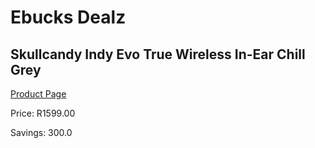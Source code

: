
# Ebucks Dealz
## Skullcandy Indy Evo True Wireless In-Ear Chill Grey
[Product Page](https://www.ebucks.com/web/shop/productSelected.do?prodId=1179025267&catId=1048640943)

Price: R1599.00

Savings: 300.0


	